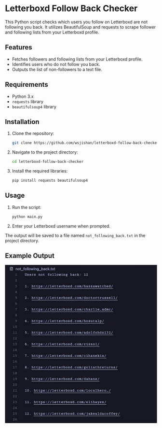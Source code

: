 # Letterboxd Follow Back Checker

This Python script checks which users you follow on Letterboxd are not following you back. It utilizes BeautifulSoup and requests to scrape follower and following lists from your Letterboxd profile.

## Features

- Fetches followers and following lists from your Letterboxd profile.
- Identifies users who do not follow you back.
- Outputs the list of non-followers to a text file.

## Requirements

- Python 3.x
- `requests` library
- `beautifulsoup4` library

## Installation

1. Clone the repository:
    ```sh
    git clone https://github.com/wsjishan/letterboxd-follow-back-checker.git
    ```
2. Navigate to the project directory:
    ```sh
    cd letterboxd-follow-back-checker
    ```
3. Install the required libraries:
    ```sh
    pip install requests beautifulsoup4
    ```

## Usage

1. Run the script:
    ```sh
    python main.py
    ```
2. Enter your Letterboxd username when prompted.

The output will be saved to a file named `not_following_back.txt` in the project directory.

## Example Output
![Description](images/ss.png)